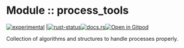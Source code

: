 <!-- {{# generate.module_header{} #}} -->

# Module :: process_tools
<!--{ generate.module_header.start() }-->
 [![experimental](https://raster.shields.io/static/v1?label=&message=experimental&color=orange)](https://github.com/emersion/stability-badges#experimental) |[![rust-status](https://github.com/Wandalen/wTools/actions/workflows/ModuleProcessToolsPush.yml/badge.svg)](https://github.com/Wandalen/wTools/actions/workflows/ModuleProcessToolsPush.yml)[![docs.rs](https://img.shields.io/docsrs/process_tools?color=e3e8f0&logo=docs.rs)](https://docs.rs/process_tools)[![Open in Gitpod](https://raster.shields.io/static/v1?label=try&message=online&color=eee&logo=gitpod&logoColor=eee)](https://gitpod.io/#RUN_PATH=.,SAMPLE_FILE=sample%2Frust%2Fprocess_tools_trivial%2Fsrc%2Fmain.rs,RUN_POSTFIX=--example%20process_tools_trivial/https://github.com/Wandalen/wTools)
<!--{ generate.module_header.end }-->

Collection of algorithms and structures to handle processes properly.

<!-- ### Basic use-case

```rust
use process_tools::*;

fn main()
{
}
```

### To add to your project

```bash
cargo add process_tools
```

### Try out from the repository

``` shell test
git clone https://github.com/Wandalen/wTools
cd wTools
cargo run --example process_tools_trivial
cargo run
``` -->

